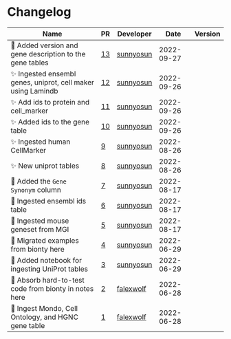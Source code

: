 # Changelog

<!-- prettier-ignore -->
Name | PR | Developer | Date | Version
--- | --- | --- | --- | ---
🎨 Added version and gene description to the gene tables | [13](https://github.com/laminlabs/bionty-assets/pull/13) | [sunnyosun](https://github.com/sunnyosun) | 2022-09-27 |
✨ Ingested ensembl genes, uniprot, cell maker using Lamindb | [12](https://github.com/laminlabs/bionty-assets/pull/12) | [sunnyosun](https://github.com/sunnyosun) | 2022-09-26 |
✨ Add ids to protein and cell_marker | [11](https://github.com/laminlabs/bionty-assets/pull/11) | [sunnyosun](https://github.com/sunnyosun) | 2022-09-26 |
✨ Added ids to the gene table | [10](https://github.com/laminlabs/bionty-assets/pull/10) | [sunnyosun](https://github.com/sunnyosun) | 2022-09-26 |
✨ Ingested human CellMarker | [9](https://github.com/laminlabs/bionty-assets/pull/9) | [sunnyosun](https://github.com/sunnyosun) | 2022-08-26 |
✨ New uniprot tables | [8](https://github.com/laminlabs/bionty-assets/pull/8) | [sunnyosun](https://github.com/sunnyosun) | 2022-08-26 |
🍱 Added the `Gene Synonym` column | [7](https://github.com/laminlabs/bionty-assets/pull/7) | [sunnyosun](https://github.com/sunnyosun) | 2022-08-17 |
🍱 Ingested ensembl ids table | [6](https://github.com/laminlabs/bionty-assets/pull/6) | [sunnyosun](https://github.com/sunnyosun) | 2022-08-17 |
🍱 Ingested mouse geneset from MGI | [5](https://github.com/laminlabs/bionty-assets/pull/5) | [sunnyosun](https://github.com/sunnyosun) | 2022-08-17 |
🍱 Migrated examples from bionty here | [4](https://github.com/laminlabs/bionty-assets/pull/4) | [sunnyosun](https://github.com/sunnyosun) | 2022-06-29 |
🍱 Added notebook for ingesting UniProt tables | [3](https://github.com/laminlabs/bionty-assets/pull/3) | [sunnyosun](https://github.com/sunnyosun) | 2022-06-29 |
📝 Absorb hard-to-test code from bionty in notes here | [2](https://github.com/laminlabs/bionty-assets/pull/2) | [falexwolf](https://github.com/falexwolf) | 2022-06-28 |
📝 Ingest Mondo, Cell Ontology, and HGNC gene table | [1](https://github.com/laminlabs/bionty-assets/pull/1) | [falexwolf](https://github.com/falexwolf) | 2022-06-28 |
